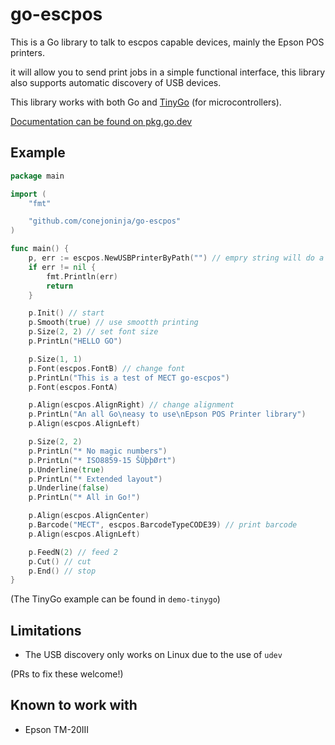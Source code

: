 # go-escpos

This is a Go library to talk to escpos capable devices, mainly the Epson POS printers.

it will allow you to send print jobs in a simple functional interface, this library also supports automatic discovery of USB devices.

This library works with both Go and [TinyGo](https://tinygo.org/) (for microcontrollers).

[Documentation can be found on pkg.go.dev](https://pkg.go.dev/github.com/mect/go-escpos)

## Example

```go
package main

import (
	"fmt"

	"github.com/conejoninja/go-escpos"
)

func main() {
	p, err := escpos.NewUSBPrinterByPath("") // empry string will do a self discovery
	if err != nil {
		fmt.Println(err)
		return
	}

	p.Init() // start
	p.Smooth(true) // use smootth printing
	p.Size(2, 2) // set font size
	p.PrintLn("HELLO GO")

	p.Size(1, 1)
	p.Font(escpos.FontB) // change font
	p.PrintLn("This is a test of MECT go-escpos")
	p.Font(escpos.FontA)

	p.Align(escpos.AlignRight) // change alignment
	p.PrintLn("An all Go\neasy to use\nEpson POS Printer library")
	p.Align(escpos.AlignLeft)

	p.Size(2, 2)
	p.PrintLn("* No magic numbers")
	p.PrintLn("* ISO8859-15 ŠÙþþØrt")
	p.Underline(true)
	p.PrintLn("* Extended layout")
	p.Underline(false)
	p.PrintLn("* All in Go!")

	p.Align(escpos.AlignCenter)
	p.Barcode("MECT", escpos.BarcodeTypeCODE39) // print barcode
	p.Align(escpos.AlignLeft)

	p.FeedN(2) // feed 2
	p.Cut() // cut
	p.End() // stop
}

```

(The TinyGo example can be found in `demo-tinygo`)

## Limitations

- The USB discovery only works on Linux due to the use of `udev`

(PRs to fix these welcome!)

## Known to work with

- Epson TM-20III
